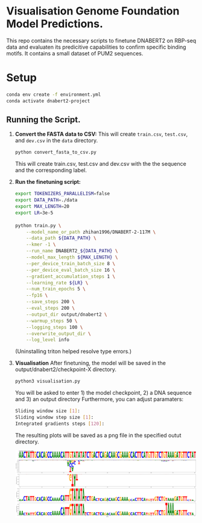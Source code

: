 # Visualisation Genome Foundation Model Predictions.

This repo contains the necessary scripts to finetune DNABERT2 on RBP-seq data and evaluaten its predicitive capabilities to confirm specific binding motifs.
It contains a small dataset of PUM2 sequences.

# Setup
```bash
conda env create -f environment.yml
conda activate dnabert2-project
```
## Running the Script.

1.  **Convert the FASTA data to CSV:**
    This will create `train.csv`, `test.csv`, and `dev.csv` in the `data` directory.
    ```bash
    python convert_fasta_to_csv.py
    ```
    This will create train.csv, test.csv and dev.csv with the the sequence and the corresponding label.

2.  **Run the finetuning script:**
 
    ```bash
    export TOKENIZERS_PARALLELISM=false
    export DATA_PATH=./data
    export MAX_LENGTH=20
    export LR=3e-5

    python train.py \
        --model_name_or_path zhihan1996/DNABERT-2-117M \
        --data_path ${DATA_PATH} \
        --kmer -1 \
        --run_name DNABERT2_${DATA_PATH} \
        --model_max_length ${MAX_LENGTH} \
        --per_device_train_batch_size 8 \
        --per_device_eval_batch_size 16 \
        --gradient_accumulation_steps 1 \
        --learning_rate ${LR} \
        --num_train_epochs 5 \
        --fp16 \
        --save_steps 200 \
        --eval_steps 200 \
        --output_dir output/dnabert2 \
        --warmup_steps 50 \
        --logging_steps 100 \
        --overwrite_output_dir \
        --log_level info
    ```
    (Uninstalling triton helped resolve type errors.)

3. **Visualisation** 
    After finetuning, the model will be saved in the output/dnabert2/checkpoint-X directory.
    ```bash
    python3 visualisation.py
    ```
    You will be asked to enter 1) the model checkpoint, 2) a DNA sequence and 3) an output directory
    Furthermore, you can adjust paramaters: 
    ```bash
    Sliding window size [1]:
    Sliding window step size [1]: 
    Integrated gradients steps [120]:
    ```
    The resulting plots will be saved as a png file in the specified outut directory.
    
    ![Visualization example](images/vis.png)
    ```
